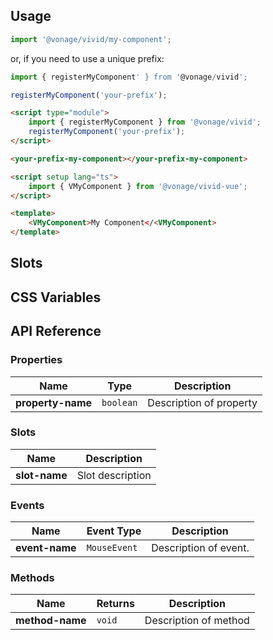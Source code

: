 ## Usage

<vwc-tabs gutters="none">
<vwc-tab label="Web component"></vwc-tab>
<vwc-tab-panel>

```js
import '@vonage/vivid/my-component';
```

or, if you need to use a unique prefix:

```js
import { registerMyComponent' } from '@vonage/vivid';

registerMyComponent('your-prefix');
```

```html preview
<script type="module">
	import { registerMyComponent } from '@vonage/vivid';
	registerMyComponent('your-prefix');
</script>

<your-prefix-my-component></your-prefix-my-component>
```

</vwc-tab-panel>
<vwc-tab label="Vue"></vwc-tab>
<vwc-tab-panel>

```html
<script setup lang="ts">
	import { VMyComponent } from '@vonage/vivid-vue';
</script>

<template>
	<VMyComponent>My Component</<VMyComponent>
</template>
```

</vwc-tab-panel>
</vwc-tabs>

## Slots

## CSS Variables

## API Reference

### Properties

<div class="table-wrapper">

| Name              | Type      | Description             |
| ----------------- | --------- | ----------------------- |
| **property-name** | `boolean` | Description of property |

</div>

### Slots

<div class="table-wrapper">

| Name          | Description      |
| ------------- | ---------------- |
| **slot-name** | Slot description |

</div>

### Events

<div class="table-wrapper">

| Name           | Event Type   | Description           |
| -------------- | ------------ | --------------------- |
| **event-name** | `MouseEvent` | Description of event. |

</div>

### Methods

<div class="table-wrapper">

| Name            | Returns | Description           |
| --------------- | ------- | --------------------- |
| **method-name** | `void`  | Description of method |

</div>
